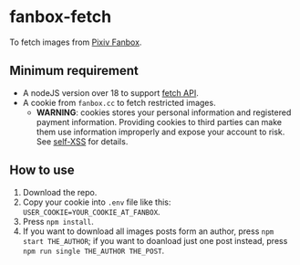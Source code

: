 # fanbox-fetch

To fetch images from [Pixiv Fanbox](https://fanbox.cc).

## Minimum requirement

* A nodeJS version over 18 to support [fetch API](https://developer.mozilla.org/en-US/docs/Web/API/Fetch_API).
* A cookie from `fanbox.cc` to fetch restricted images.
    * **WARNING**: cookies stores your personal information and registered payment information. Providing cookies to third parties can make them use information improperly and expose your account to risk. See [self-XSS](https://en.wikipedia.org/wiki/Self-XSS) for details.

## How to use

1. Download the repo.
2. Copy your cookie into `.env` file like this: `USER_COOKIE=YOUR_COOKIE_AT_FANBOX`.
3. Press `npm install`.
4. If you want to download all images posts form an author, press `npm start THE_AUTHOR`; if you want to doanload just one post instead, press `npm run single THE_AUTHOR THE_POST`.
